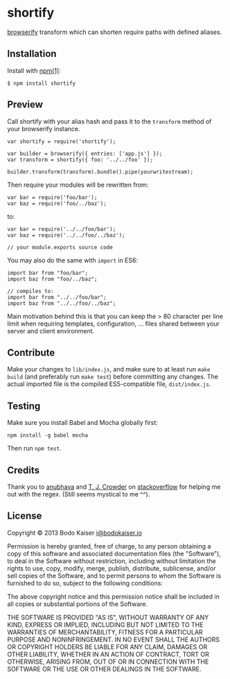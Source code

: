 # shortify

[browserify](https://github.com/substack/browserify) transform which can
shorten require paths with defined aliases.

## Installation

Install with [npm(1)](http://npmjs.org):

    $ npm install shortify

## Preview

Call shortify with your alias hash and pass it to the `transform` method of
your browserify instance.

```
var shortify = require('shortify');

var builder = browserify({ entries: ['app.js'] });
var transform = shortify({ foo: '../../foo' });

builder.transform(transform).bundle().pipe(yourwritestream);
```

Then require your modules will be rewritten from:

```
var bar = require('foo/bar');
var baz = require('foo/../baz');

```

to:

```
var bar = require('../../foo/bar');
var baz = require('../../foo/../baz');

// your module.exports source code
```

You may also do the same with `import` in ES6:

```
import bar from "foo/bar";
import baz from "foo/../baz";

// compiles to:
import bar from "../../foo/bar";
import baz from "../../foo/../baz";
```

Main motivation behind this is that you can keep the > 80 character per
line limit when requiring templates, configuration, ... files shared
between your server and client environment.

## Contribute

Make your changes to `lib/index.js`, and make sure to at least run 
`make build` (and preferably run `make test`) before committing any 
changes. The actual imported file is the compiled ES5-compatible 
file, `dist/index.js`.

## Testing

Make sure you install Babel and Mocha globally first:

```
npm install -g babel mocha
```

Then run `npm test`.

## Credits

Thank you to [anubhava](http://stackoverflow.com/users/548225/anubhava)
and [T. J. Crowder](http://stackoverflow.com/users/157247/t-j-crowder)
on
[stackoverflow](http://stackoverflow.com/questions/21497574/dynamic-replace-in-regular-expression-scope#21497633)
for helping me out with the regex. (Still seems mystical to me ^^).

## License

Copyright © 2013 Bodo Kaiser <i@bodokaiser.io>

Permission is hereby granted, free of charge, to any person obtaining
a copy of this software and associated documentation files (the
"Software"), to deal in the Software without restriction, including
without limitation the rights to use, copy, modify, merge, publish,
distribute, sublicense, and/or sell copies of the Software, and to
permit persons to whom the Software is furnished to do so, subject to
the following conditions:

The above copyright notice and this permission notice shall be
included in all copies or substantial portions of the Software.

THE SOFTWARE IS PROVIDED "AS IS", WITHOUT WARRANTY OF ANY KIND,
EXPRESS OR IMPLIED, INCLUDING BUT NOT LIMITED TO THE WARRANTIES OF
MERCHANTABILITY, FITNESS FOR A PARTICULAR PURPOSE AND
NONINFRINGEMENT. IN NO EVENT SHALL THE AUTHORS OR COPYRIGHT HOLDERS BE
LIABLE FOR ANY CLAIM, DAMAGES OR OTHER LIABILITY, WHETHER IN AN ACTION
OF CONTRACT, TORT OR OTHERWISE, ARISING FROM, OUT OF OR IN CONNECTION
WITH THE SOFTWARE OR THE USE OR OTHER DEALINGS IN THE SOFTWARE.
